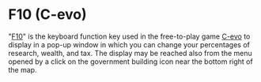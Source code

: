 # F10 (C-evo)

"[F10](F10)" is the keyboard function key used in the free-to-play game [C-evo](C-evo) to display in a pop-up window in which you can change your percentages of research, wealth, and tax.
The display may be reached also from the menu opened by a click on the government building icon near the bottom right of the map.